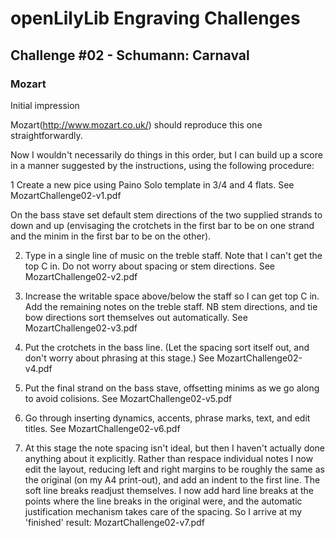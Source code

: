 # openLilyLib Engraving Challenges

## Challenge #02 - Schumann: Carnaval

### Mozart

Initial impression

Mozart(http://www.mozart.co.uk/) should reproduce this one straightforwardly.

Now I wouldn't necessarily do things in this order, but I can build up a score in a manner suggested by the instructions, using the following procedure:


1 Create a new pice using Paino Solo template in 3/4 and 4 flats.   See MozartChallenge02-v1.pdf

On the bass stave set default stem directions of the two supplied strands to down and up (envisaging the crotchets in the first bar to be on one strand and the minim in the first bar to be on the other).

2. Type in a single line of music on the treble staff.  Note that I can't get the top C in.  Do not worry about spacing or stem directions.  See MozartChallenge02-v2.pdf

3. Increase the writable space above/below the staff so I can get top C in.  Add the remaining notes on the treble staff.  NB stem directions, and tie bow directions sort themselves out automatically.  See MozartChallenge02-v3.pdf

4. Put the crotchets in the bass line.  (Let the spacing sort itself out, and don't worry about phrasing at this stage.)  See MozartChallenge02-v4.pdf

5. Put the final strand on the bass stave, offsetting minims as we go along to avoid colisions. See MozartChallenge02-v5.pdf

6. Go through inserting dynamics, accents, phrase marks, text, and edit titles. See MozartChallenge02-v6.pdf

7. At this stage the note spacing isn't ideal, but then I haven't actually done anything about it explicitly.   Rather than respace individual notes I now edit the layout, reducing left and right margins to be roughly the same as the original (on my A4 print-out), and add an indent to the first line.  The soft line breaks readjust themselves.  I now add hard line breaks at the points where the line breaks in the original were, and the automatic justification mechanism takes care of the spacing. So I arrive at my 'finished' result:  MozartChallenge02-v7.pdf 